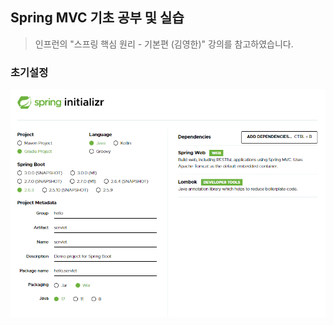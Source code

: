 ## Spring MVC 기초 공부 및 실습

> 인프런의 "스프링 핵심 원리 - 기본편 (김영한)" 강의를 참고하였습니다.
>

### 초기설정

![image-20220213231041902](README.assets/image-20220213231041902.png)

